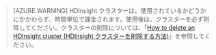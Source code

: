 

> [AZURE.WARNING] HDInsight クラスターは、使用されているかどうかにかかわらず、時間単位で課金されます。使用後は、クラスターを必ず削除してください。クラスターの削除については、「[How to delete an HDInsight cluster (HDInsight クラスターを削除する方法)](../articles/hdinsight/hdinsight-delete-cluster.md)」を参照してください。

<!---HONumber=AcomDC_0309_2016-->